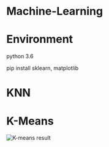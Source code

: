 # Machine-Learning
# Environment
python 3.6

pip install sklearn, matplotlib

# KNN

# K-Means
![K-means result](https://github.com/520zyzy/Machine-Learning/blob/master/Result/K-Means.png)

